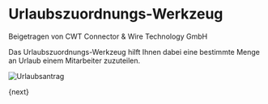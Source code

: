 <!-- add-breadcrumbs -->
# Urlaubszuordnungs-Werkzeug
<span class="text-muted contributed-by">Beigetragen von CWT Connector & Wire Technology GmbH</span>

Das Urlaubszuordnungs-Werkzeug hilft Ihnen dabei eine bestimmte Menge an Urlaub einem Mitarbeiter zuzuteilen.

<img class="screenshot" alt="Urlaubsantrag" src="/docs/assets/img/human-resources/leave-application.png">

{next}
